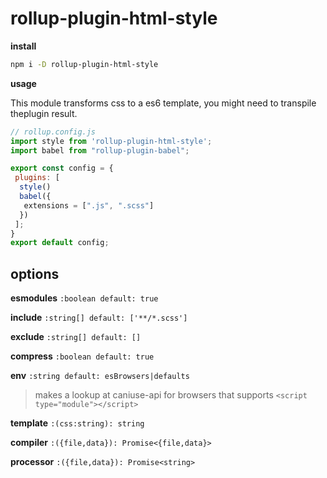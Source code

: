 # rollup-plugin-html-style
**install**
```bash
npm i -D rollup-plugin-html-style
```
**usage**

This module transforms css to a es6 template, you might need to transpile theplugin result.
```javascript
// rollup.config.js
import style from 'rollup-plugin-html-style';
import babel from "rollup-plugin-babel";

export const config = {
 plugins: [
  style()
  babel({
   extensions = [".js", ".scss"]
  })
 ];
}
export default config;
```

## options

**esmodules** `:boolean default: true`

**include** `:string[] default: ['**/*.scss']`

**exclude** `:string[] default: []`

**compress** `:boolean default: true`

**env** `:string default: esBrowsers|defaults` 
> makes a lookup at caniuse-api for browsers that supports `<script type="module"></script>`

**template** `:(css:string): string`

**compiler** `:({file,data}): Promise<{file,data}>`

**processor** `:({file,data}): Promise<string>`

